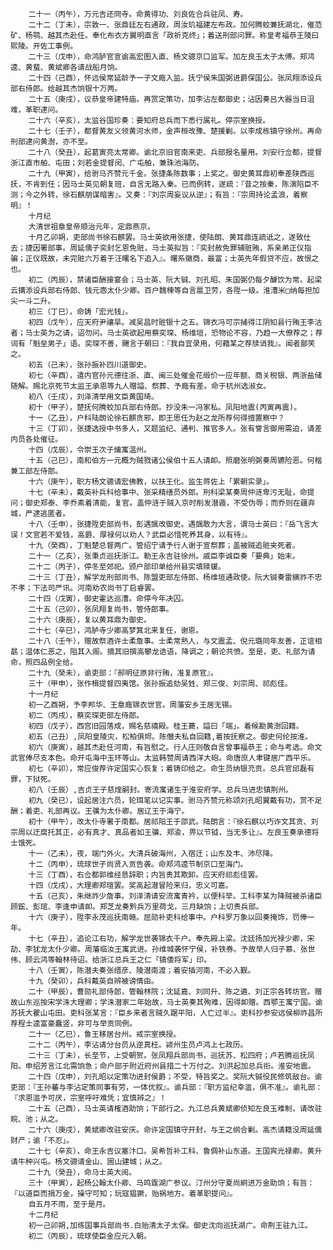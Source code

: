 <!-- { "loadSidebar": true } -->
        二十一（丙午），万元吉还冏寺。命黄得功、刘良佐合兵驻凤、寿。
        二十二（丁未），宗敦一、张鼎廷左右通政，周汝玑福建左布政。加何腾蛟兼抚湖北，催范矿、杨鹗、越其杰赴任。奉化布衣方翼明直言「政祈克终」；着送刑部问罪。称皇考福恭王陵曰熙陵。开佐工事例。
        二十三（戊申），命鸿胪官宣谕高宏图入直、杨文骢京口监军。加左良玉太子太傅。郑鸿逵、黄蜚、黄斌卿各请战船月饷。
        二十四（己酉），怀远侯常延龄予一子文廕入监。抚宁侯朱国弼进爵保国公。张凤翔添设兵部右侍郎。给越其杰饷银十万两。
        二十五（庚戌），议恭皇帝建特庙。再赏定策功，加李沾左都御史；沾因奏吕大器当日沮难，革职逮问。
        二十六（辛亥），太监谷国珍奏：要知府总兵而下悉行属礼。停宗室换授。
        二十七（壬子），都督黄友义领黄河水师，金声桓改豫、楚援剿。以李成栋镇守徐州。再命刑部逮问黄澍，亦不至。
        二十八（癸丑），起葛寅亮太常卿。谕北京旧官南来吏、兵部报名量用。刘安行佥都，提督浙江直市舶、屯田；刘若金提督闵、广屯舶，兼珠池海防。
        二十九（甲寅），给驸马齐赞元千金。张捷条陈数事；上奖之。御史黄耳鼎初奉差陕西巡抚，不肯到任；因马士英见朝复班，自言无路入秦。已而例转，遂疏：『昔之按秦，陈演陷臣不测；今之外转，徐石麒朋谋暗害』。又奏：『刘宗周妄议从逆』；有旨：『宗周持论孟浪，着察明』！
        十月纪
        大清世祖章皇帝顺治元年，定鼎燕京。
        十月乙卯朔，吏部尚书徐石麒罢。马士英欲用张捷，使陆朗、黄耳鼎连疏诋之，遂致仕去；捷因署部事。周延儒子奕封乞恩免赃，马士英拟旨：『奕封赦免罪辅赃贿，系亲弟正仪指骗；正仪既故，未完赃六万着于汪曙名下追入』。曙系徽商，最富；士英先年假贷不应，故恨之也。
        初二（丙辰），禁诸臣酬接宴会；马士英、阮大铖、刘孔昭、朱国弼仍每夕醵饮为常。起梁云搆添设兵部右侍郎、钱元悫太仆少卿。百户魏楝等自言扈卫劳，各陞一级。淮漕米□纳每担加尖一斗二升。
        初三（丁巳），命铸「宏光钱」。
        初四（戊午），应天府尹禳旱。减吴昌时赃银十之五。锦衣冯可宗捕得江阴知县行贿王李沽者；马士英为之请，诏勿问。马士英欲起用蔡奕琛、杨维垣，恐物论不容，乃趋一大僚荐之；荐词有「魁垒男子」语。奕琛不善，颺言于朝曰：『我自宜录用，何藉某之荐牍诮我』。闻者鄙笑之。
        初五（己未），张孙振补四川道御史。
        初七（辛酉），遣内官孙元德往浙、直、闽三处催金花缎价一应年额、商关税银、两浙盐储随解。赐北京死节太监王承恩等九人赠謚、祭葬、予廕有差。命于杭州选淑女。
        初八（壬戌），刘泽清举用文臣黄国琦。
        初十（甲子），楚抚何腾蛟加兵部右侍郎。抄没朱一冯家私。凤阳地震(丙寅再震)。
        十一（乙丑），户科陆朗论徐石麒贪邪，即王思任为赵之龙所荐何得擅置察中？
        十三（丁卯），张捷选授中书多人，又题监纪、通判、推官多人。张有誉言御用需迫，请差内员各处催征。
        十四（戊辰），令崇王次子爚寓温州。
        十五（己巳），南和伯方一元概为贼戮诸公侯伯十五人请卹。照磨张明弼奏周镳险恶。何楷兼工部左侍郎。
        十六（庚午），职方杨文骢请宏佛教，以扶王化。监生蒋佐上「累朝实录」。
        十七（辛未），戴英补兵科给事中、张采精缮员外郎。刑科梁某奏周仲涟卑污无耻，命提问；御史郑泰、李乔素着清能，复官。盖仲涟于贼入京时削发潜遁，不受伪辱；而乔则在疆弃城，严逮逃匿者。
        十八（壬申），张捷陞吏部尚书，彭遇颽改御史。遇颽敢为大言，谓马士英曰：『岳飞言大误！文官若不爱钱，高爵、厚禄何以劝人？武臣必惜死养其身，以有待』。
        十九（癸酉），丁魁楚总督两广。管绍宁请予行人谢于宣祭葬；盖被贼追赃夹死者。
        二十一（乙亥），张秉贞巡抚浙江。勒王永吉驻徐州。戚臣李诚臣奏「要典」始末。
        二十二（丙子），停冬至郊祀。颁户部印单给州县实填赎锾。
        二十三（丁丑），解学龙刑部尚书、陈盟吏部左侍郎、杨维垣通政使。阮大铖奏雷縯祚不忠不孝；下法司严讯。河南劝农尚书丁启睿罢。
        二十四（戊寅），御史霍达巡漕。命停今年决囚。
        二十五（己卯），张凤翔复尚书，管侍郎事。
        二十六（庚辰），复以黄耳鼎为御史。
        二十七（辛巳），鸿胪寺少卿高梦箕北来复任，谢恩。
        二十八（壬午），赠故祭酒许士柔詹事。士柔常熟人，与文震孟、倪元璐同年友善，正谊相勗；温体仁恶之，阻其入阁。摘其旧撰高攀龙诰语，降调之；朝论共愤。至是，吏、礼部为请命，照四品例全给。
        二十九（癸未），谕吏部：『郝明征原非行贿，准复原官』。
        三十（甲申），张作楫提督四夷馆。张孙振追劾吴甡、郑三俊、刘宗周、祁彪佳。
        十一月纪
        初一乙酉朔，予李邦华、王章廕锦衣世官。周藩安乡王居无锡。
        初二（丙戌），蔡奕琛吏部左侍郎。
        初四（戊子），西宫旧园落成，赐名慈禧殿。桂王薨，謚曰「端」。着候勘黄澍回籍。
        初五（己丑）,凤阳皇陵灾，松柏俱烬。陈僭夫私自回籍,着按抚察之。御史何纶按淮。
        初六（庚寅），越其杰赴任河南，有旨慰之。行人庄则敬自言曾事福恭王；命与考选。命文武官俸尽支本色。命开屯海中玉环等山。太监韩赞周请西洋大砲。命唐庶人聿键居广西平乐。
        初七（辛卯），常应俊荐许定国实心恢复；着铸印给之。命生员纳银充贡。总兵官邱磊有罪，下狱死。
        初八（壬辰）,吉贞王子慈煃嗣封。寄流寓诸生于淮安府学。总兵马进忠镇荆州。
        初九（癸已），设起居注六员，轮珥笔以记实事。驸马齐赞元称颂刘孔昭翼戴有功，赏不足酬；着吏、礼部再议。王骥为太仆卿。居辽王于海宁。
        初十（甲午），改太仆寺署于南都。居祁阳王于邵武。陆朗言：『徐石麒以巧诈文其贪、刘宗周以迂腐托其正，必有真才、真品者如王骥、郑渝，畀以节钺，当无多让』。左良玉奏承德将士饿死。
        十一（乙未），夜，端门外火。大清兵破海州，入宿迁；山东及丰、沛尽降。
        十二（丙申），琉球世子尚贤入贡告袭。命郑鸿逵节制京口至海门。
        十三（丁酉），右佥都郭维经恳辞职；内旨责其欺卸。应天府祁彪佳罢。
        十四（戊戌），大理卿郑瑄罢。奖高起潜冒险来归，忠义可嘉。
        十五（己亥），朱继祚少詹事。刘泽清请安流寓青衿，以便科举。工科李某为降贼被杀诸臣顾鋐、彭琯、李逢申请卹。郑芝龙奏黔兵万里荷戈，三月缺饷；上切责兵部。
        十六（庚子），陞李永茂巡抚南赣。屈勋补吏科给事中。户科罗万象以回奏掩饰，罚俸一年。
        十七（辛丑），追论江右功，解学龙世袭锦衣千户。奉先殿上梁。沈廷扬加光禄少卿，宋劼、李犹龙太仆少卿。周藩临汝王寓武进。孙维城袭怀宁侯，补铁券。予故举人归子慕、张世伟、顾云鸿等翰林待诏。给浙江总兵王之仁「镇倭将军」印。
        十八（壬寅），陈潜夫奏张缙彦、陵潜南渡；着安插河南，不必入觐。
        十九（癸卯），兵科戴英自辨被谤情由。
        二十（甲辰），曹勋礼部侍郎，管翰林院；沈延嘉、刘同升、陈之遴、刘正宗各转坊官。赠故山东巡按宋学洙大理卿；学洙潜家二年始故，马士英奏其殉难，因得卹赠。西鄂王寓宁国。谕苏抚大瞿山屯田。吏科张某言：『臣乡来者言贼久踞平阳，人亡过半』。吏科抄参安远侯柳祚昌所荐程士逵富豪蠢竖，非可与举贡同例。
        二十一（乙巳），鲁王移居台州。戒宗室换授。
        二十二（丙午），李沾请分台员从逆真枉。颍州生员卢鸿上七政历。
        二十三（丁未），长至节，上受朝贺。张凤翔兵部尚书，巡抚苏、松四府；卢若腾巡抚凤阳。申绍芳言江北需饷急；命户部于附近府州县措二十万付之。刘洪起加总兵衔。淮安地震。
        二十四（戊申），刘孔昭以定策功进封侯爵；不受，特旨奖之。奖阮大铖役民修筑敌台。谕吏部：『王孙蕃与李沾定策同事有劳，一体优叙』。谕兵部：『职方监纪幸滥，俱不准』。谕礼部：『求恩滥予可厌，宗室呼吁难凭；宜慎辨之』！
        二十五（己酉），马士英请榷酒助饷；下部行之。九江总兵黄斌卿侦知左良玉难制，请改驻皖、池；从之。
        二十六（庚戌），黄斌卿改驻安庆。命许定国镇守开封，与王之纲合剿。高杰请籍没周延儒财产；谕「不忍」。
        二十七（辛亥），命王永吉议塞汴口。吴希哲补工科、鲁倜补山东道。王国宾光禄卿。黄升请牛种兴屯。杨文骢请金山、圌山建城；从之。
        二十九（癸丑），命马士英大阅。
        三十（甲寅），起杨公翰太仆卿、马鸣霆湖广参议。汀州分守夏尚絅进万金助饷；有旨：『以道臣而捐万金，操守可知；玩寇猖獗，贻祸地方。着革职提问』。
        自五月不雨，至于是月。
        十二月纪
        初一己卯朔,加练国事兵部尚书.白贻清太子太保。御史沈向巡抚湖广。命荆王驻九江。
        初二（丙辰），琉球使臣金应元入朝。
